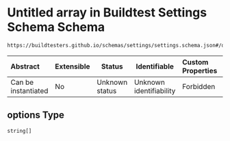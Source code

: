 # Untitled array in Buildtest Settings Schema Schema

```txt
https://buildtesters.github.io/schemas/settings/settings.schema.json#/definitions/slurm/properties/options
```




| Abstract            | Extensible | Status         | Identifiable            | Custom Properties | Additional Properties | Access Restrictions | Defined In                                                                      |
| :------------------ | ---------- | -------------- | ----------------------- | :---------------- | --------------------- | ------------------- | ------------------------------------------------------------------------------- |
| Can be instantiated | No         | Unknown status | Unknown identifiability | Forbidden         | Allowed               | none                | [settings.schema.json\*](../../out/settings.schema.json "open original schema") |

## options Type

`string[]`
